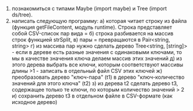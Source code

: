 1) познакомиться с типами Maybe (import maybe) и Tree (import ds/tree).
2) написать следующую программу:
а) которая читает строку из файла (функция getFileContent, модуль runtime). Строка представляет собой CSV-список пар вида <key>=<val>
б) строка разбивается на массив строк функцией strSplit,
в) пары <key>=<val> превращаются в Pair<string, string>
г) из массива пар нужно сделать дерево Tree<string, [string]> - если в дереве есть разные значения с одинаковыми ключами, то мы в качестве значения ключа делаем массив этих значений
д) из этого дерева выбрать все ключи, которым соответствуют массивы длины >1 - записать в отдельный файл CSV этих ключей
ж) преобразовать дерево "ключ-пара" (t1) в дерево "ключ-количество значений для этого ключа" (t2)
з) из дерева t2 сделать дерево t3, содержащее только те ключи, по которым количество значений  > 2
и) сохранить дерево t3 в отдельном файле в CSV-формате (как исходное дерево)